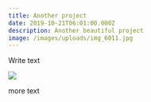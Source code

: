 ```yaml
---
title: Another project
date: 2019-10-21T06:01:00.000Z
description: Another beautiful project
image: /images/uploads/img_6011.jpg
---
```



Write text

![](/images/uploads/img_6020.jpg)

more text
